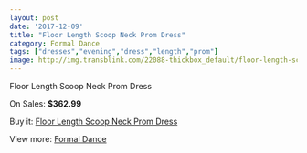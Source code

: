 ```yaml
---
layout: post
date: '2017-12-09'
title: "Floor Length Scoop Neck Prom Dress"
category: Formal Dance
tags: ["dresses","evening","dress","length","prom"]
image: http://img.transblink.com/22088-thickbox_default/floor-length-scoop-neck-prom-dress.jpg
---
```

Floor Length Scoop Neck Prom Dress

On Sales: **$362.99**
<a href="https://www.transblink.com/en/formal-dance/7010-floor-length-scoop-neck-prom-dress.html"><amp-img layout="responsive" width="600" height="600" src="//img.transblink.com/22088-thickbox_default/floor-length-scoop-neck-prom-dress.jpg" alt="Floor Length Scoop Neck Prom Dress 0" /></a>
<a href="https://www.transblink.com/en/formal-dance/7010-floor-length-scoop-neck-prom-dress.html"><amp-img layout="responsive" width="600" height="600" src="//img.transblink.com/22090-thickbox_default/floor-length-scoop-neck-prom-dress.jpg" alt="Floor Length Scoop Neck Prom Dress 1" /></a>
<a href="https://www.transblink.com/en/formal-dance/7010-floor-length-scoop-neck-prom-dress.html"><amp-img layout="responsive" width="600" height="600" src="//img.transblink.com/22089-thickbox_default/floor-length-scoop-neck-prom-dress.jpg" alt="Floor Length Scoop Neck Prom Dress 2" /></a>

Buy it: [Floor Length Scoop Neck Prom Dress](https://www.transblink.com/en/formal-dance/7010-floor-length-scoop-neck-prom-dress.html "Floor Length Scoop Neck Prom Dress")

View more: [Formal Dance](https://www.transblink.com/en/6-formal-dance "Formal Dance")